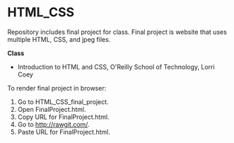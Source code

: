 # HTML_CSS
Repository includes final project for class. Final project is website that uses multiple HTML, CSS, and jpeg files.

**Class**
* Introduction to HTML and CSS, O'Reilly School of Technology, Lorri Coey

To render final project in browser:
1. Go to HTML_CSS_final_project. 
2. Open FinalProject.html.
3. Copy URL for FinalProject.html. 
4. Go to http://rawgit.com/. 
5. Paste URL for FinalProject.html.